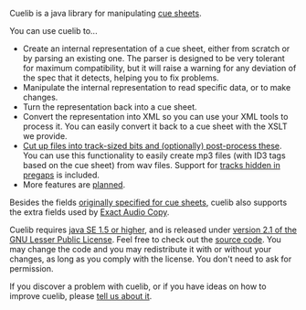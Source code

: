 Cuelib is a java library for manipulating [cue sheets](http://en.wikipedia.org/wiki/Cue_sheet_%28computing%29).

You can use cuelib to...
  * Create an internal representation of a cue sheet, either from scratch or by parsing an existing one. The parser is designed to be very tolerant for maximum compatibility, but it will raise a warning for any deviation of the spec that it detects, helping you to fix problems.
  * Manipulate the internal representation to read specific data, or to make changes.
  * Turn the representation back into a cue sheet.
  * Convert the representation into XML so you can use your XML tools to process it. You can easily convert it back to a cue sheet with the XSLT we provide.
  * [Cut up files into track-sized bits and (optionally) post-process these](Using_TrackCutter.md). You can use this functionality to easily create mp3 files (with ID3 tags based on the cue sheet) from wav files. Support for [tracks hidden in pregaps](http://en.wikipedia.org/wiki/Stoosh) is included.
  * More features are [planned](http://code.google.com/p/cuelib/issues/list?can=2&q=milestone%3Arelease1.3.0&colspec=ID+Type+Status+Priority+Milestone+Owner+Summary&cells=tiles).

Besides the fields [originally specified for cue sheets](http://digitalx.org/cuesheetsyntax.php), cuelib also supports the extra fields used by [Exact Audio Copy](http://www.exactaudiocopy.de/).

Cuelib requires [java SE 1.5 or higher](http://java.sun.com), and is released under [version 2.1 of the GNU Lesser Public License](http://www.gnu.org/licenses/old-licenses/lgpl-2.1.html). Feel free to check out the [source code](http://code.google.com/p/cuelib/source/browse). You may change the code and you may redistribute it with or without your changes, as long as you comply with the license. You don't need to ask for permission.

If you discover a problem with cuelib, or if you have ideas on how to improve cuelib, please [tell us about it](http://code.google.com/p/cuelib/issues/list).